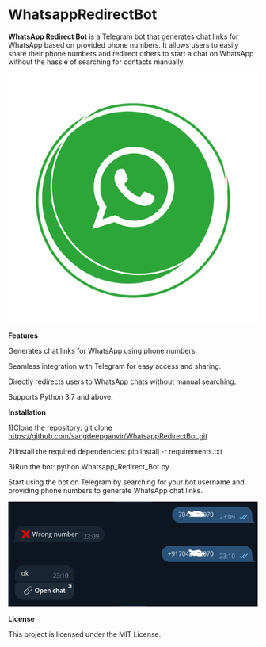 # WhatsappRedirectBot

**WhatsApp Redirect Bot** is a Telegram bot that generates chat links for WhatsApp based on provided phone numbers. It allows users to easily share their phone numbers and redirect others to start a chat on WhatsApp without the hassle of searching for contacts manually.

![ICON](Images/logo.png)

**Features**

Generates chat links for WhatsApp using phone numbers.

Seamless integration with Telegram for easy access and sharing.

Directly redirects users to WhatsApp chats without manual searching.

Supports Python 3.7 and above.


**Installation**


1)Clone the repository:
git clone https://github.com/sangdeepganvir/WhatsappRedirectBot.git

2)Install the required dependencies:
pip install -r requirements.txt

3)Run the bot:
python Whatsapp_Redirect_Bot.py


Start using the bot on Telegram by searching for your bot username and providing phone numbers to generate WhatsApp chat links.

![ScreenShot](Images/Screenshot.jpg)

**License**

This project is licensed under the MIT License.
